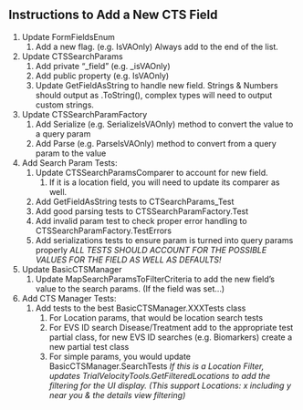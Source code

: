 ## Instructions to Add a New CTS Field
1. Update FormFieldsEnum 
   1. Add a new flag. (e.g. IsVAOnly) Always add to the end of the list.
2. Update CTSSearchParams
   1. Add private “_field”  (e.g. _isVAOnly)
   2. Add public property  (e.g. IsVAOnly)
   3. Update GetFieldAsString to handle new field.  Strings & Numbers should output as .ToString(), complex types will need to output custom strings.
3. Update CTSSearchParamFactory
   1. Add Serialize<FIELDNAME> (e.g. SerializeIsVAOnly) method to convert the value to a query param
   2. Add Parse<FIELDNAME> (e.g. ParseIsVAOnly) method to convert from a query param to the value
4. Add Search Param Tests:
   1. Update CTSSearchParamsComparer to account for new field.
      1. If it is a location field, you will need to update its comparer as well.
   2. Add GetFieldAsString tests to CTSearchParams_Test
   3. Add good parsing tests to CTSSearchParamFactory.Test
   4. Add invalid param test to check proper error handling to CTSSearchParamFactory.TestErrors
   5. Add serializations tests to ensure param is turned into query params properly
*ALL TESTS SHOULD ACCOUNT FOR THE POSSIBLE VALUES FOR THE FIELD AS WELL AS DEFAULTS!*
5. Update BasicCTSManager
   1. Update MapSearchParamsToFilterCriteria to add the new field’s value to the search params. (If the field was set…)
6. Add CTS Manager Tests:
   1. Add tests to the best BasicCTSManager.XXXTests class
      1. For Location params, that would be location search tests
      2. For EVS ID search Disease/Treatment add to the appropriate test partial class, for new EVS ID searches (e.g. Biomarkers) create a new partial test class
      3. For simple params, you would update BasicCTSManager.SearchTests
*If this is a Location Filter, updates TrialVelocityTools.GetFilteredLocations to add the filtering for the UI display. (This support Locations: x including y near you & the details view filtering)*
